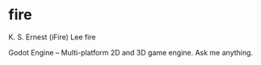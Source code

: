 # fire

K. S. Ernest (iFire) Lee fire

Godot Engine – Multi-platform 2D and 3D game engine. Ask me anything.
